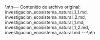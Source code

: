 

\n\n--- Contenido de archivo original: investigacion_ecosistema_natural_1_1.md, investigacion_ecosistema_natural_2.md, investigacion_ecosistema_natural_1.md, investigacion_ecosistema_natural_1_2.md, investigacion_ecosistema_natural.md ---\n\n